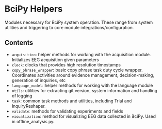 # BciPy Helpers

Modules necessary for BciPy system operation. These range from system utilities and triggering to core module integrations/configuration.

## Contents

- `acquisition`: helper methods for working with the acquisition module. Initializes EEG acquisition given parameters
- `clock`: clocks that provides high resolution timestamps
- `copy_phrase_wrapper`: basic copy phrase task duty cycle wrapper. Coordinates activities around evidence management, decision-making, generation of inquiries, etc
- `language_model`: helper methods for working with the language module
- `utils`: utilities for extracting git version, system information and handling of logging
- `task`: common task methods and utilities, including Trial and InquiryReshaper.
- `validate`: methods for validating experiments and fields
- `visualization`: method for visualizing EEG data collected in BciPy. Used in offline_analysis.py.
